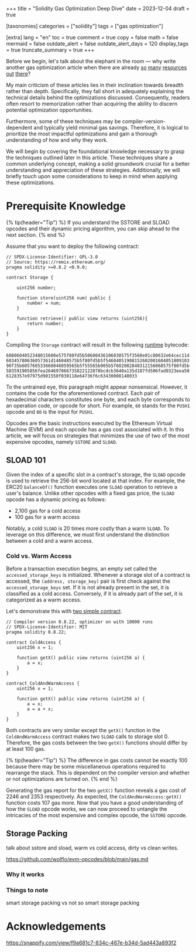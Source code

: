 +++
title = "Solidity Gas Optimization Deep Dive"
date = 2023-12-04
draft = true

[taxonomies]
categories = ["solidity"]
tags = ["gas optimization"]

[extra]
lang = "en"
toc = true
comment = true
copy = false
math = false
mermaid = false
outdate_alert = false
outdate_alert_days = 120
display_tags = true
truncate_summary = true
+++

Before we begin, let's talk about the elephant in the room — why write another gas optimization article when there are already [so](https://www.rareskills.io/post/gas-optimization) [many](https://www.alchemy.com/overviews/solidity-gas-optimization) [resources](https://coinsbench.com/comprehensive-guide-tips-and-tricks-for-gas-optimization-in-solidity-5380db734404) [out](https://betterprogramming.pub/solidity-gas-optimizations-and-tricks-2bcee0f9f1f2) [there](https://0xmacro.com/blog/solidity-gas-optimizations-cheat-sheet/)?

My main criticism of these articles lies in their inclination towards breadth rather than depth. Specifically, they fall short in adequately explaining the technical details behind the optimizations discussed. Consequently, readers often resort to memorization rather than acquiring the ability to discern potential optimization opportunities.

Furthermore, some of these techniques may be compiler-version-dependent and typically yield minimal gas savings. Therefore, it is logical to prioritize the most impactful optimizations and gain a thorough understanding of how and why they work.

We will begin by covering the foundational knowledge necessary to grasp the techniques outlined later in this article. These techniques share a common underlying concept, making a solid groundwork crucial for a better understanding and appreciation of these strategies. Additionally, we will briefly touch upon some considerations to keep in mind when applying these optimizations.

# Prerequisite Knowledge

{% tip(header="Tip") %}
If you understand the SSTORE and SLOAD opcodes and their dynamic pricing algorithm, you can skip ahead to the next section.
{% end %}

Assume that you want to deploy the following contract:

```solidity
// SPDX-License-Identifier: GPL-3.0
// Source: https://remix.ethereum.org/
pragma solidity >=0.8.2 <0.9.0;

contract Storage {

    uint256 number;

    function store(uint256 num) public {
        number = num;
    }

    function retrieve() public view returns (uint256){
        return number;
    }
}
```

Compiling the `Storage` contract will result in the following [runtime](https://ethereum.stackexchange.com/questions/32234/difference-between-bytecode-and-runtime-bytecode) bytecode:

`6080604052348015600e575f80fd5b50600436106030575f3560e01c80632e64cec11460345780636057361d146048575b5f80fd5b5f5460405190815260200160405180910390f35b605760533660046059565b5f55565b005b5f602082840312156068575f80fd5b503591905056fea264697066735822122078bcdcb3640a135d107fd506fad0323eea506128357e97975d901550f030118e64736f6c63430008140033`

To the untrained eye, this paragraph might appear nonsensical. However, it contains the code for the aforementioned contract. Each pair of hexadecimal characters constitutes one byte, and each byte corresponds to an operation code, or opcode for short. For example, `60` stands for the `PUSH1` opcode and `80` is the input for `PUSH1`.

Opcodes are the basic instructions executed by the Ethereum Virtual Machine (EVM) and each opcode has a gas cost associated with it. In this article, we will focus on strategies that minimizes the use of two of the most expensive opcodes, namely `SSTORE` and `SLOAD`.

## SLOAD 101

Given the index of a specific slot in a contract's storage, the `SLOAD` opcode is used to retrieve the 256-bit word located at that index. For example, the ERC20 `balanceOf()` function executes one `SLOAD` operation to retrieve a user's balance. Unlike other opcodes with a fixed gas price, the `SLOAD` opcode has a dynamic pricing as follows:

- 2,100 gas for a cold access
- 100 gas for a warm access

Notably, a cold `SLOAD` is 20 times more costly than a warm `SLOAD`. To leverage on this difference, we must first understand the distinction between a cold and a warm access.

### Cold vs. Warm Access

Before a transaction execution begins, an empty set called the `accessed_storage_keys` is initialized. Whenever a storage slot of a contract is accessed, the `(address, storage_key)` pair is first check against the `accessed_storage_keys` set. If it is not already present in the set, it is classified as a cold access. Conversely, if it is already part of the set, it is categorized as a warm access.

Let's demonstrate this with [two simple contract](https://github.com/0xlgtm/gas-optimization-deep-dive-source-code/blob/main/src/ColdVsWarm.sol).

```solidity
// Compiler version 0.8.22, optimizer on with 10000 runs
// SPDX-License-Identifier: MIT
pragma solidity 0.8.22;

contract ColdAccess {
    uint256 x = 1;

    function getX() public view returns (uint256 a) {
        a = x;
    }
}

contract ColdAndWarmAccess {
    uint256 x = 1;

    function getX() public view returns (uint256 a) {
        a = x;
        a = a + x;
    }
}
```

Both contracts are very similar except the `getX()` function in the `ColdAndWarmAccess` contract makes two `SLOAD` calls to storage slot 0. Therefore, the gas costs between the two `getX()` functions should differ by at least 100 gas.

{% tip(header="Tip") %}
The difference in gas costs cannot be exactly 100 because there may be some miscellaneous operations required to rearrange the stack. This is dependent on the compiler version and whether or not optimizations are turned on.
{% end %}

Generating the gas report for the two `getX()` function reveals a gas cost of 2246 and 2353 respectively. As expected, the `ColdAndWarmAccess:getX()` function costs 107 gas more. Now that you have a good understanding of how the `SLOAD` opcode works, we can now proceed to untangle the intricacies of the most expensive and complex opcode, the `SSTORE` opcode.



## Storage Packing

talk about sstore and sload, warm vs cold access, dirty vs clean writes.

https://github.com/wolflo/evm-opcodes/blob/main/gas.md


### Why it works

### Things to note


smart storage packing vs not so smart storage packing

# 



# Acknowledgements

https://snappify.com/view/f9a681c7-834c-467e-b34d-5ad443a893f2